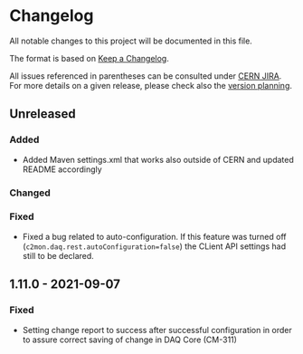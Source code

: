 # Changelog
All notable changes to this project will be documented in this file.

The format is based on [Keep a Changelog](http://keepachangelog.com/).

All issues referenced in parentheses can be consulted under [CERN JIRA](https://its.cern.ch/jira/projects/CM).
For more details on a given release, please check also the [version planning](https://its.cern.ch/jira/projects/CM/versions).

## Unreleased
### Added
- Added Maven settings.xml that works also outside of CERN and updated README accordingly

### Changed

### Fixed
- Fixed a bug related to auto-configuration. If this feature was turned off (`c2mon.daq.rest.autoConfiguration=false`) the CLient API settings had still to be declared.


## 1.11.0 - 2021-09-07
### Fixed
- Setting change report to success after successful configuration in order to assure correct saving of change in DAQ Core (CM-311)
